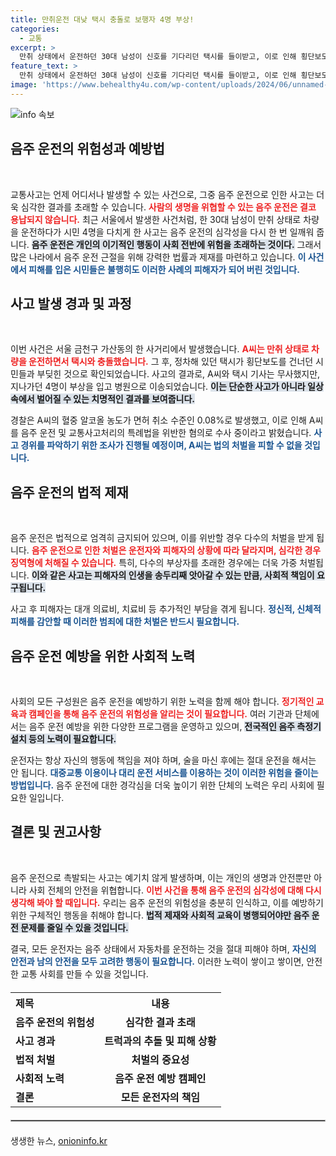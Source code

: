 ```yaml
---
title: 만취운전 대낮 택시 충돌로 보행자 4명 부상!
categories:
  - 교통
excerpt: >
  만취 상태에서 운전하던 30대 남성이 신호를 기다리던 택시를 들이받고, 이로 인해 횡단보도를 지나던 시민 4명이 부상을 당했다. 경찰 조사 중인 A씨에게 일어날 처벌은? 클릭해 알아보세요!
feature_text: >
  만취 상태에서 운전하던 30대 남성이 신호를 기다리던 택시를 들이받고, 이로 인해 횡단보도를 지나던 시민 4명이 부상을 당했다. 경찰 조사 중인 A씨에게 일어날 처벌은? 클릭해 알아보세요!
image: 'https://www.behealthy4u.com/wp-content/uploads/2024/06/unnamed-file.png'
---
```


<p><img src="https://www.behealthy4u.com/wp-content/uploads/2024/06/unnamed-file.png" alt="info 속보" /></p>

<h2 data-ke-size="size26">음주 운전의 위험성과 예방법</h2>

<p data-ke-size="size16">&nbsp;</p>

<p>교통사고는 언제 어디서나 발생할 수 있는 사건으로, 그중 음주 운전으로 인한 사고는 더욱 심각한 결과를 초래할 수 있습니다. <b><span style="color: #ee2323;">사람의 생명을 위협할 수 있는 음주 운전은 결코 용납되지 않습니다.</span></b> 최근 서울에서 발생한 사건처럼, 한 30대 남성이 만취 상태로 차량을 운전하다가 시민 4명을 다치게 한 사고는 음주 운전의 심각성을 다시 한 번 일깨워 줍니다. <b><span style="background-color: #21538527;">음주 운전은 개인의 이기적인 행동이 사회 전반에 위험을 초래하는 것이다.</span></b> 그래서 많은 나라에서 음주 운전 근절을 위해 강력한 법률과 제재를 마련하고 있습니다. <b><span style="color: #1a5490;">이 사건에서 피해를 입은 시민들은 불행히도 이러한 사례의 피해자가 되어 버린 것입니다.</span></b></p>

<h2 data-ke-size="size26">사고 발생 경과 및 과정</h2>

<p data-ke-size="size16">&nbsp;</p>

<p>이번 사건은 서울 금천구 가산동의 한 사거리에서 발생했습니다. <b><span style="color: #ee2323;">A씨는 만취 상태로 차량을 운전하면서 택시와 충돌했습니다.</span></b> 그 후, 정차해 있던 택시가 횡단보도를 건너던 시민들과 부딪힌 것으로 확인되었습니다. 사고의 결과로, A씨와 택시 기사는 무사했지만, 지나가던 4명이 부상을 입고 병원으로 이송되었습니다. <b><span style="background-color: #21538527;">이는 단순한 사고가 아니라 일상 속에서 벌어질 수 있는 치명적인 결과를 보여줍니다.</span></b></p>

<p>경찰은 A씨의 혈중 알코올 농도가 면허 취소 수준인 0.08%로 발생했고, 이로 인해 A씨를 음주 운전 및 교통사고처리의 특례법을 위반한 혐의로 수사 중이라고 밝혔습니다. <b><span style="color: #1a5490;">사고 경위를 파악하기 위한 조사가 진행될 예정이며, A씨는 법의 처벌을 피할 수 없을 것입니다.</span></b></p>

<h2 data-ke-size="size26">음주 운전의 법적 제재</h2>

<p data-ke-size="size16">&nbsp;</p>

<p>음주 운전은 법적으로 엄격히 금지되어 있으며, 이를 위반할 경우 다수의 처벌을 받게 됩니다. <b><span style="color: #ee2323;">음주 운전으로 인한 처벌은 운전자와 피해자의 상황에 따라 달라지며, 심각한 경우 징역형에 처해질 수 있습니다.</span></b> 특히, 다수의 부상자를 초래한 경우에는 더욱 가중 처벌됩니다. <b><span style="background-color: #21538527;">이와 같은 사고는 피해자의 인생을 송두리째 앗아갈 수 있는 만큼, 사회적 책임이 요구됩니다.</span></b></p>

<p>사고 후 피해자는 대개 의료비, 치료비 등 추가적인 부담을 겪게 됩니다. <b><span style="color: #1a5490;">정신적, 신체적 피해를 감안할 때 이러한 범죄에 대한 처벌은 반드시 필요합니다.</span></b></p>

<h2 data-ke-size="size26">음주 운전 예방을 위한 사회적 노력</h2>

<p data-ke-size="size16">&nbsp;</p>

<p>사회의 모든 구성원은 음주 운전을 예방하기 위한 노력을 함께 해야 합니다. <b><span style="color: #ee2323;">정기적인 교육과 캠페인을 통해 음주 운전의 위험성을 알리는 것이 필요합니다.</span></b> 여러 기관과 단체에서는 음주 운전 예방을 위한 다양한 프로그램을 운영하고 있으며, <b><span style="background-color: #21538527;">전국적인 음주 측정기 설치 등의 노력이 필요합니다.</span></b></p>

<p>운전자는 항상 자신의 행동에 책임을 져야 하며, 술을 마신 후에는 절대 운전을 해서는 안 됩니다. <b><span style="color: #1a5490;">대중교통 이용이나 대리 운전 서비스를 이용하는 것이 이러한 위험을 줄이는 방법입니다.</span></b> 음주 운전에 대한 경각심을 더욱 높이기 위한 단체의 노력은 우리 사회에 필요한 일입니다.</p>

<h2 data-ke-size="size26">결론 및 권고사항</h2>

<p data-ke-size="size16">&nbsp;</p>

<p>음주 운전으로 촉발되는 사고는 예기치 않게 발생하며, 이는 개인의 생명과 안전뿐만 아니라 사회 전체의 안전을 위협합니다. <b><span style="color: #ee2323;">이번 사건을 통해 음주 운전의 심각성에 대해 다시 생각해 봐야 할 때입니다.</span></b> 우리는 음주 운전의 위험성을 충분히 인식하고, 이를 예방하기 위한 구체적인 행동을 취해야 합니다. <b><span style="background-color: #21538527;">법적 제재와 사회적 교육이 병행되어야만 음주 운전 문제를 줄일 수 있을 것입니다.</span></b></p>

<p>결국, 모든 운전자는 음주 상태에서 자동차를 운전하는 것을 절대 피해야 하며, <b><span style="color: #1a5490;">자신의 안전과 남의 안전을 모두 고려한 행동이 필요합니다.</span></b> 이러한 노력이 쌓이고 쌓이면, 안전한 교통 사회를 만들 수 있을 것입니다. </p>

<table style="width: 100%; border-collapse: collapse; margin: 20px 0;">
    <tr>
        <th style="text-align: left;"><b>제목</b></th>
        <th style="text-align: center;"><b>내용</b></th>
    </tr>
    <tr>
        <td style="text-align: left;"><b>음주 운전의 위험성</b></td>
        <td style="text-align: center;"><b>심각한 결과 초래</b></td>
    </tr>
    <tr>
        <td style="text-align: left;"><b>사고 경과</b></td>
        <td style="text-align: center;"><b>트럭과의 추돌 및 피해 상황</b></td>
    </tr>
    <tr>
        <td style="text-align: left;"><b>법적 처벌</b></td>
        <td style="text-align: center;"><b>처벌의 중요성</b></td>
    </tr>
    <tr>
        <td style="text-align: left;"><b>사회적 노력</b></td>
        <td style="text-align: center;"><b>음주 운전 예방 캠페인</b></td>
    </tr>
    <tr>
        <td style="text-align: left;"><b>결론</b></td>
        <td style="text-align: center;"><b>모든 운전자의 책임</b></td>
    </tr>
</table>

<hr style="border: 1px solid #aaa; margin: 20px 0;">
생생한 뉴스, <a href="https://onioninfo.kr" rel="dofollow">onioninfo.kr</a>


